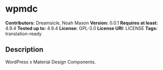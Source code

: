 # wpmdc

**Contributors:** Dreamsicle, Noah Mason
**Version:** 0.0.1
**Requires at least:** 4.9.4
**Tested up to:** 4.9.4
**License:** GPL-3.0
**License URI:** LICENSE
**Tags:** translation-ready

## Description

WordPress x Material Design Components.
